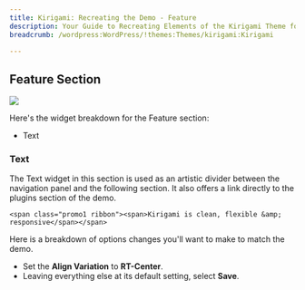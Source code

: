 ```yaml
---
title: Kirigami: Recreating the Demo - Feature
description: Your Guide to Recreating Elements of the Kirigami Theme for WordPress
breadcrumb: /wordpress:WordPress/!themes:Themes/kirigami:Kirigami

---
```


Feature Section
-----
![][demo3]

Here's the widget breakdown for the Feature section:

* Text

### Text
The Text widget in this section is used as an artistic divider between the navigation panel and the following section. It also offers a link directly to the plugins section of the demo.

~~~
<span class="promo1 ribbon"><span>Kirigami is clean, flexible &amp; responsive</span></span>
~~~

Here is a breakdown of options changes you'll want to make to match the demo.

* Set the **Align Variation** to **RT-Center**.
* Leaving everything else at its default setting, select **Save**.

[demo3]: assets/wp_kirigami_demo_2.jpeg